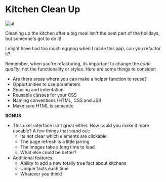 # Kitchen Clean Up

![ui](https://github.com/turingschool-examples/kitchen-clean-up/blob/main/images/user-interface.jpg)

Cleaning up the kitchen after a big meal isn't the best part of the holidays, but someone's got to do it!

I might have had too much eggnog when I made this app, can you refactor it? 

Remember, when you're refactoring, its important to change the _code quality_, not the functionality or styles. Here are some things to consider:
* Are there areas where you can make a helper function to reuse? 
* Opportunities to use parameters
* Spacing and indentation
* Reusable classes for your CSS
* Naming conventions (HTML, CSS and JS)!
* Make sure HTML is semantic


**BONUS**
* This user interface isn't great either. How could you make it more useable? A few things that stand out: 
  * Its not clear which elements are clickable
  * The page refresh is a little jarring
  * The images take a long time to load
  * What else could be better?
* Additional features:
  * Ability to add a new totally true fact about kitchens
  * Unique facts each time 
  * Whatever you think!    
